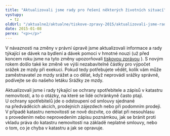 ```yaml
---
title: "Aktualizovali jsme rady pro řešení některých životních situací"
vystupy:
  - tz
oldUrl: "/aktualne2/aktualne/tiskove-zpravy-2015/aktualizovali-jsme-rady-pro-reseni-nekterych-zivotnich-situaci/"
date: 2015-01-08
perex: "<p></p>"
---
```


<!-- imported from the old website -->

<p>V návaznosti na změny v právní úpravě jsme aktualizovali informace a rady týkající se dávek na bydlení a dávek pomoci v hmotné nouzi (už před koncem roku jsme na tyto změny upozorňovali <a title="Otevření do nového okna" href="http://www.ochrance.cz/tiskove-zpravy/tiskove-zpravy-2014/zmeny-v-davkach-pomoci-v-hmotne-nouzi-a-prispevku-na-bydleni-od-1-1-2015/" target="_blank">tiskovou zprávou</a> ). S novým rokem došlo také ke změně ve výši nezabavitelné částky pro výpočet srážek ze mzdy při exekuci. Pokud tedy potřebujete vědět, kolik vám může zaměstnavatel ze mzdy srážet a co dělat, když neprovádí srážky správně, podívejte se do našeho letáku Srážky ze mzdy.</p><p>Aktualizovali jsme i rady týkající se ochrany spotřebitele a zápisů v katastru nemovitostí, a to o otázky, na které se lidé ochránkyně často ptají. U ochrany spotřebitelů jde o odstoupení od smlouvy sjednané na předváděcích akcích, prodejních zájezdech nebo při podomním prodeji. V případě katastru nemovitostí se nově dozvíte, co dělat při nesouhlasu s provedením nebo neprovedením zápisu poznámkou, jak se bránit proti vkladu práva do katastru nemovitostí na základě neplatné smlouvy, nebo o tom, co je chyba v katastru a jak se opravuje.</p>
